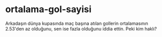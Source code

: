 # ortalama-gol-sayisi
Arkadaşın dünya kupasında maç başına atılan gollerin ortalamasının 2.53'den az olduğunu, sen ise fazla olduğunu iddia ettin. Peki kim haklı?
